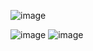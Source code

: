 ![image](https://github.com/user-attachments/assets/1dfa46ba-301c-4da3-b028-0d7e056c66c7)


![image](https://github.com/user-attachments/assets/f88e3166-4554-4a0b-85ac-ac155436f57e)
![image](https://github.com/user-attachments/assets/fcfc3db1-8849-4042-b772-cb864ae6c514)


